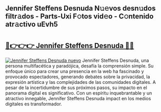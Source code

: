 ## Jennifer Steffens Desnuda N𝚞𝚎vos desn𝚞dos filtr𝚊dos - Parts-Uxi F𝚘tos vid𝚎o - C𝚘ntenido atr𝚊ctivo uEvh5

# <h2><a href="http://mb6soo.tromn.icu/?c=Jennifer+Steffens+Desnuda">🔗👉👉👉 Jennifer Steffens Desnuda 🔗🔗</a></h2>

[![Jennifer Steffens Desnuda nuevo](https://i.imgur.com/pEAQMta.gif)](http://mb6soo.tromn.icu/?c=Jennifer+Steffens+Desnuda)
Jennifer Steffens Desnuda, una persona multifacética y paradójica, desafía la comprensión simple. Su enfoque único para crear una presencia en la web ha fascinado y provocado espectadores, generando debates sobre la privacidad, la expresión artística y las complejidades de las comunidades digitales. A pesar de la incertidumbre de sus próximos pasos, su impacto en el panorama digital es significativo. Con un espíritu inquebrantable y un atractivo innegable, Jennifer Steffens Desnuda impact en los medios digitales es transformador.
